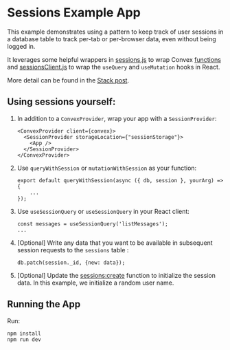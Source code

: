# Sessions Example App

This example demonstrates using a pattern to keep track of user sessions in a
database table to track per-tab or per-browser data, even without being logged
in.

It leverages some helpful wrappers in [sessions.js](./convex/sessions.js) to
wrap Convex [functions](https://docs.convex.dev/using/writing-convex-functions)
and [sessionsClient.js](./src/sessionsClient.js) to wrap the `useQuery` and
`useMutation` hooks in React.

More detail can be found in the
[Stack post](https://stack.convex.dev/sessions-wrappers-as-middleware).

## Using sessions yourself:

1. In addition to a `ConvexProvider`, wrap your app with a `SessionProvider`:
   ```
   <ConvexProvider client={convex}>
     <SessionProvider storageLocation={"sessionStorage"}>
       <App />
     </SessionProvider>
   </ConvexProvider>
   ```
2. Use `queryWithSession` or `mutationWithSession` as your function:
   ```
   export default queryWithSession(async ({ db, session }, yourArg) => {
       ...
   });
   ```
3. Use `useSessionQuery` or `useSessionQuery` in your React client:
   ```
   const messages = useSessionQuery('listMessages');
   ...
   ```
4. [Optional] Write any data that you want to be available in subsequent session
   requests to the `sessions` table :
   ```
   db.patch(session._id, {new: data});
   ```
5. [Optional] Update the [sessions:create](./convex/sessions.js) function to
   initialize the session data. In this example, we initialize a random user
   name.

## Running the App

Run:

```
npm install
npm run dev
```

